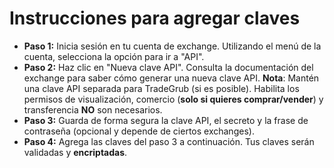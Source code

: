 # **Instrucciones para agregar claves**
- **Paso 1:** Inicia sesión en tu cuenta de exchange. Utilizando el menú de la cuenta, selecciona la opción para ir a "API". 
- **Paso 2:** Haz clic en "Nueva clave API". Consulta la documentación del exchange para saber cómo generar una nueva clave API.
**Nota**: Mantén una clave API separada para TradeGrub (si es posible). Habilita los permisos de visualización, comercio (**solo si quieres comprar/vender**) y transferencia **NO** son necesarios.
- **Paso 3:** Guarda de forma segura la clave API, el secreto y la frase de contraseña (opcional y depende de ciertos exchanges).
- **Paso 4:** Agrega las claves del paso 3 a continuación. Tus claves serán validadas y **encriptadas**.
